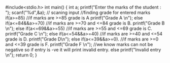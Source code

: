#include<stdio.h>
int main()
{
int a;
printf("Enter the marks of the student : ");
scanf("%d",&a); // scaning input
    //finding grade for entered marks
if(a>=85)                   //if marks are >=85 grade is A
    printf("Grade A \n");
else if(a<=84&&a>=70)      //if marks are >=70 and <=84 grade is B.
    printf("Grade B \n");
else if(a<=69&&a>=55)      //if marks are >=55 and <=69 grade is C.
    printf("Grade C \n");
else if(a<=54&&a>=40)      //if marks are >=40 and <=54 grade is D.
    printf("Grade D\n");
else if(a<=39&&a>=0).      //if marks are >=0 and <=39 grade is F.
    printf("Grade F \n");
  //we know marks can not be negative so if entry is -ve it will print invalid entry.
else
    printf("Invalid entry \n");
return 0;
}
